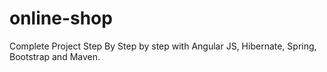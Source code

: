 # online-shop
 Complete Project Step By Step by step with Angular JS, Hibernate, Spring, Bootstrap and Maven.
